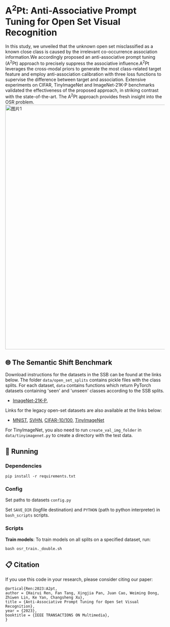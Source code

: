 # A<sup>2</sup>Pt: Anti-Associative Prompt Tuning for Open Set Visual Recognition

In this study, we unveiled that the unknown open set misclassified as a known close class is caused by the irrelevant co-occurrence association information.We accordingly proposed an anti-associative prompt tuning (A<sup>2</sup>Pt) approach to precisely suppress the associative influence.A<sup>2</sup>Pt leverages the cross-modal priors to generate the most class-related target feature and employ anti-association calibration with three loss functions to supervise the difference between target and association. Extensive experiments on CIFAR, TinyImageNet and ImageNet-21K-P benchmarks validated the effectiveness of the proposed approach, in striking contrast with the state-of-the-art.
The A<sup>2</sup>Pt approach provides fresh insight into the OSR problem.
<img width="773" alt="图片1" src="https://github.com/Hrren/A2Pt/assets/88883209/917d85fb-45b3-45f4-b43f-53edd57a1f53">

## <a name="ssb"/> :globe_with_meridians: The Semantic Shift Benchmark

Download instructions for the datasets in the SSB can be found at the links below. The folder `data/open_set_splits` contains pickle files with the class splits. For each dataset, `data` contains functions which return PyTorch datasets containing 'seen' and 'unseen' classes according to the SSB splits. 

* [ImageNet-21K-P](https://github.com/Alibaba-MIIL/ImageNet21K),

Links for the legacy open-set datasets are also available at the links below:
* [MNIST](https://pytorch.org/vision/stable/datasets.html),
[SVHN](https://pytorch.org/vision/stable/datasets.html),
[CIFAR-10/100](https://pytorch.org/vision/stable/datasets.html),
[TinyImageNet](https://github.com/rmccorm4/Tiny-Imagenet-200)

For TinyImageNet, you also need to run `create_val_img_folder` in `data/tinyimagenet.py` to create
a directory with the test data.


## <a name="running"/> :running: Running
### Dependencies
```
pip install -r requirements.txt
```
### Config

Set paths to datasets  ```config.py```

Set ```SAVE_DIR``` (logfile destination) and ```PYTHON``` (path to python interpreter) in ```bash_scripts``` scripts.

### Scripts

**Train models**: To train models on all splits on a specified dataset, run:

```
bash osr_train._double.sh
```
## <a name="cite"/> :clipboard: Citation

If you use this code in your research, please consider citing our paper:
```
@artical{Ren:2023:A2pt,
author = {Hairui Ren, Fan Tang, Xingjia Pan, Juan Cao, Weiming Dong, Zhiwen Lin, Ke Yan, Changsheng Xu},
title = {Anti-Associative Prompt Tuning for Open Set Visual Recognition},
year = {2023},
booktitle = {IEEE TRANSACTIONS ON Multimedia},
}
```

